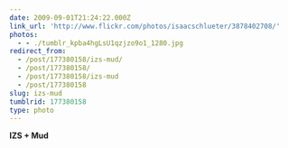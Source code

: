 ```yaml
---
date: 2009-09-01T21:24:22.000Z
link_url: 'http://www.flickr.com/photos/isaacschlueter/3878402708/'
photos:
  - - ./tumblr_kpba4hgLsU1qzjzo9o1_1280.jpg
redirect_from:
  - /post/177380158/izs-mud/
  - /post/177380158/
  - /post/177380158/izs-mud
  - /post/177380158
slug: izs-mud
tumblrid: 177380158
type: photo
---
```

<p><b>IZS + Mud</b></p>
